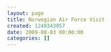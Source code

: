 ```yaml
---
layout: page
title: Norwegian Air Force Visit
created: 1249343957
date: 2009-08-03 00:00:00
categories: []
---
```


